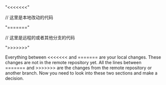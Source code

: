 
"<<<<<<<"<p>
// 这里是本地改动的代码<p>
"======="<p>
// 这里是远程的或者其他分支的代码<p>
">>>>>>>"<p>
Everything between <<<<<<< and ======= are your local changes. These changes are not in the remote repository yet. 
All the lines between ======= and >>>>>>> are the changes from the remote repository or another branch. 
Now you need to look into these two sections and make a decision.
